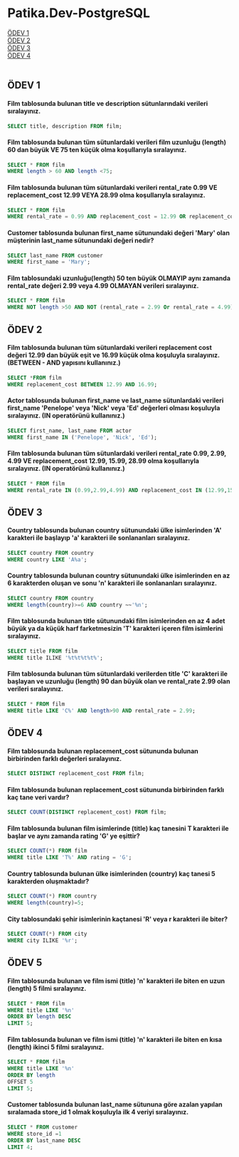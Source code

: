 # Patika.Dev-PostgreSQL
[ÖDEV 1](https://github.com/EmineOzbek/Patika.Dev-PostgreSQL/blob/main/README.md#%C3%B6dev-1)<br/>
[ÖDEV 2](https://github.com/EmineOzbek/Patika.Dev-PostgreSQL/blob/main/README.md#%C3%B6dev-2)<br/>
[ÖDEV 3](https://github.com/EmineOzbek/Patika.Dev-PostgreSQL/blob/main/README.md#%C3%B6dev-3)<br/>
[ÖDEV 4](https://github.com/EmineOzbek/Patika.Dev-PostgreSQL/blob/main/README.md#%C3%B6dev-4)<br/>
<br/>
## ÖDEV 1 
#### Film tablosunda bulunan title ve description sütunlarındaki verileri sıralayınız.
```sql
SELECT title, description FROM film;
```
#### Film tablosunda bulunan tüm sütunlardaki verileri film uzunluğu (length) 60 dan büyük VE 75 ten küçük olma koşullarıyla sıralayınız.
```sql
SELECT * FROM film
WHERE length > 60 AND length <75;
```
#### Film tablosunda bulunan tüm sütunlardaki verileri rental_rate 0.99 VE replacement_cost 12.99 VEYA 28.99 olma koşullarıyla sıralayınız. 
```sql
SELECT * FROM film
WHERE rental_rate = 0.99 AND replacement_cost = 12.99 OR replacement_cost =28.99;
```
#### Customer tablosunda bulunan first_name sütunundaki değeri 'Mary' olan müşterinin last_name sütunundaki değeri nedir? 
```sql
SELECT last_name FROM customer 
WHERE first_name = 'Mary';
``` 
#### Film tablosundaki uzunluğu(length) 50 ten büyük OLMAYIP aynı zamanda rental_rate değeri 2.99 veya 4.99 OLMAYAN verileri sıralayınız. 
```sql
SELECT * FROM film
WHERE NOT length >50 AND NOT (rental_rate = 2.99 Or rental_rate = 4.99);
```
## ÖDEV 2 
#### Film tablosunda bulunan tüm sütunlardaki verileri replacement cost değeri 12.99 dan büyük eşit ve 16.99 küçük olma koşuluyla sıralayınız. (BETWEEN - AND yapısını kullanınız.) 
```sql
SELECT *FROM film 
WHERE replacement_cost BETWEEN 12.99 AND 16.99;
```
#### Actor tablosunda bulunan first_name ve last_name sütunlardaki verileri first_name 'Penelope' veya 'Nick' veya 'Ed' değerleri olması koşuluyla sıralayınız. (IN operatörünü kullanınız.)
```sql
SELECT first_name, last_name FROM actor
WHERE first_name IN ('Penelope', 'Nick', 'Ed');
```
#### Film tablosunda bulunan tüm sütunlardaki verileri rental_rate 0.99, 2.99, 4.99 VE replacement_cost 12.99, 15.99, 28.99 olma koşullarıyla sıralayınız. (IN operatörünü kullanınız.) 
```sql
SELECT * FROM film
WHERE rental_rate IN (0.99,2.99,4.99) AND replacement_cost IN (12.99,15.99,28.99);
```
## ÖDEV 3 
#### Country tablosunda bulunan country sütunundaki ülke isimlerinden 'A' karakteri ile başlayıp 'a' karakteri ile sonlananları sıralayınız. 
```sql
SELECT country FROM country
WHERE country LIKE 'A%a';
```
#### Country tablosunda bulunan country sütunundaki ülke isimlerinden en az 6 karakterden oluşan ve sonu 'n' karakteri ile sonlananları sıralayınız.
```sql
SELECT country FROM country
WHERE length(country)>=6 AND country ~~'%n';
```
#### Film tablosunda bulunan title sütunundaki film isimlerinden en az 4 adet büyük ya da küçük harf farketmesizin 'T' karakteri içeren film isimlerini sıralayınız.
```sql
SELECT title FROM film 
WHERE title ILIKE '%t%t%t%t%';
```
#### Film tablosunda bulunan tüm sütunlardaki verilerden title 'C' karakteri ile başlayan ve uzunluğu (length) 90 dan büyük olan ve rental_rate 2.99 olan verileri sıralayınız. 
```sql
SELECT * FROM film
WHERE title LIKE 'C%' AND length>90 AND rental_rate = 2.99;
```
## ÖDEV 4 
#### Film tablosunda bulunan replacement_cost sütununda bulunan birbirinden farklı değerleri sıralayınız. 
```sql
SELECT DISTINCT replacement_cost FROM film;
```
#### Film tablosunda bulunan replacement_cost sütununda birbirinden farklı kaç tane veri vardır?
```sql
SELECT COUNT(DISTINCT replacement_cost) FROM film;
``` 
#### Film tablosunda bulunan film isimlerinde (title) kaç tanesini T karakteri ile başlar ve aynı zamanda rating 'G' ye eşittir?
```sql
SELECT COUNT(*) FROM film
WHERE title LIKE 'T%' AND rating = 'G';
```
#### Country tablosunda bulunan ülke isimlerinden (country) kaç tanesi 5 karakterden oluşmaktadır?
```sql
SELECT COUNT(*) FROM country
WHERE length(country)=5;
```
#### City tablosundaki şehir isimlerinin kaçtanesi 'R' veya r karakteri ile biter? 
```sql
SELECT COUNT(*) FROM city 
WHERE city ILIKE '%r';
```
## ÖDEV 5
#### Film tablosunda bulunan ve film ismi (title) 'n' karakteri ile biten en uzun (length) 5 filmi sıralayınız.
```sql
SELECT * FROM film 
WHERE title LIKE '%n'
ORDER BY length DESC
LIMIT 5;
```
#### Film tablosunda bulunan ve film ismi (title) 'n' karakteri ile biten en kısa (length) ikinci 5 filmi sıralayınız.
```sql
SELECT * FROM film
WHERE title LIKE '%n'
ORDER BY length
OFFSET 5
LIMIT 5;
```
#### Customer tablosunda bulunan last_name sütununa göre azalan yapılan sıralamada store_id 1 olmak koşuluyla ilk 4 veriyi sıralayınız.
```sql
SELECT * FROM customer
WHERE store_id =1
ORDER BY last_name DESC
LIMIT 4;
````


